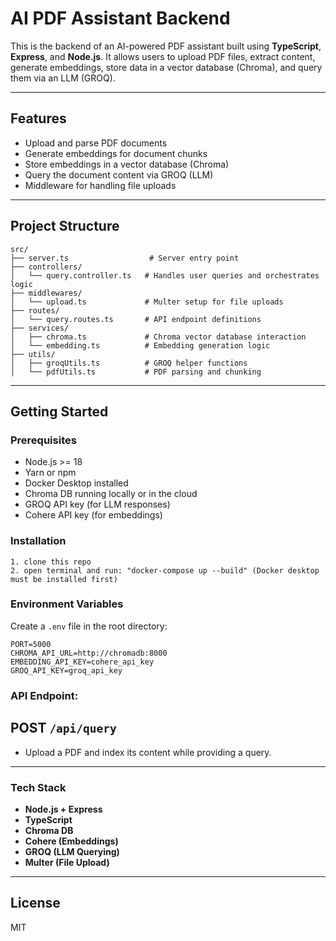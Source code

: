# AI PDF Assistant Backend

This is the backend of an AI-powered PDF assistant built using **TypeScript**, **Express**, and **Node.js**. It allows users to upload PDF files, extract content, generate embeddings, store data in a vector database (Chroma), and query them via an LLM (GROQ).

---

## Features

-  Upload and parse PDF documents
-  Generate embeddings for document chunks
-  Store embeddings in a vector database (Chroma)
-  Query the document content via GROQ (LLM)
-  Middleware for handling file uploads

---

## Project Structure

```
src/
├── server.ts                  # Server entry point
├── controllers/
│   └── query.controller.ts   # Handles user queries and orchestrates logic
├── middlewares/
│   └── upload.ts             # Multer setup for file uploads
├── routes/
│   └── query.routes.ts       # API endpoint definitions
├── services/
│   ├── chroma.ts             # Chroma vector database interaction
│   └── embedding.ts          # Embedding generation logic
├── utils/
│   ├── groqUtils.ts          # GROQ helper functions
│   └── pdfUtils.ts           # PDF parsing and chunking
```

---

##  Getting Started

### Prerequisites

- Node.js >= 18
- Yarn or npm
- Docker Desktop installed
- Chroma DB running locally or in the cloud
- GROQ API key (for LLM responses)
- Cohere API key (for embeddings)

### Installation
```
1. clone this repo
2. open terminal and run: "docker-compose up --build" (Docker desktop must be installed first)
```

### Environment Variables

Create a `.env` file in the root directory:

```
PORT=5000
CHROMA_API_URL=http://chromadb:8000
EMBEDDING_API_KEY=cohere_api_key
GROQ_API_KEY=groq_api_key
```


### API Endpoint:

## POST `/api/query`
- Upload a PDF and index its content while providing a query.

---

### Tech Stack

- **Node.js + Express**
- **TypeScript**
- **Chroma DB**
- **Cohere (Embeddings)**
- **GROQ (LLM Querying)**
- **Multer (File Upload)**

---

## License

MIT
